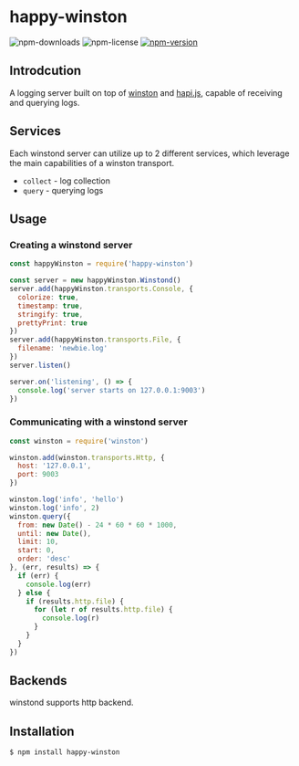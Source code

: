 # happy-winston
![npm-downloads](https://img.shields.io/npm/dw/happy-winston.svg?style=flat-square)
![npm-license](https://img.shields.io/npm/l/happy-winston.svg?style=flat-square)
[![npm-version](https://img.shields.io/npm/v/happy-winston.svg?style=flat-square)](https://www.npmjs.com/package/happy-winston)

## Introdcution

A logging server built on top of [winston](https://github.com/winstonjs/winston) and
[hapi.js](https://hapijs.com/), capable of receiving and querying logs.

## Services

Each winstond server can utilize up to 2 different services, which leverage
the main capabilities of a winston transport.

- `collect` - log collection
- `query` - querying logs

## Usage

### Creating a winstond server

```js
const happyWinston = require('happy-winston')

const server = new happyWinston.Winstond()
server.add(happyWinston.transports.Console, {
  colorize: true,
  timestamp: true,
  stringify: true,
  prettyPrint: true
})
server.add(happyWinston.transports.File, {
  filename: 'newbie.log'
})
server.listen()

server.on('listening', () => {
  console.log('server starts on 127.0.0.1:9003')
})
```

### Communicating with a winstond server

```js
const winston = require('winston')

winston.add(winston.transports.Http, {
  host: '127.0.0.1',
  port: 9003
})

winston.log('info', 'hello')
winston.log('info', 2)
winston.query({
  from: new Date() - 24 * 60 * 60 * 1000,
  until: new Date(),
  limit: 10,
  start: 0,
  order: 'desc'
}, (err, results) => {
  if (err) {
    console.log(err)
  } else {
    if (results.http.file) {
      for (let r of results.http.file) {
        console.log(r)
      }
    }
  }
})
```

## Backends

winstond supports http backend.

## Installation

``` bash
$ npm install happy-winston
```
